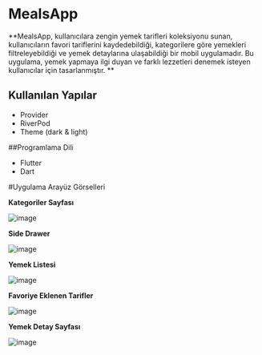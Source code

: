 # MealsApp

**MealsApp, kullanıcılara zengin yemek tarifleri koleksiyonu sunan,
kullanıcıların favori tariflerini kaydedebildiği, kategorilere göre
yemekleri filtreleyebildiği ve yemek detaylarına ulaşabildiği bir
mobil uygulamadır. Bu uygulama, yemek yapmaya ilgi duyan ve farklı
lezzetleri denemek isteyen kullanıcılar için tasarlanmıştır. **

## Kullanılan Yapılar
- Provider
- RiverPod
- Theme (dark & light)

##Programlama Dili
- Flutter
- Dart

#Uygulama Arayüz Görselleri

**Kategoriler Sayfası**

![image](https://github.com/cebrailkeskindag/mealsapp/assets/46896417/618c2693-7224-45d9-a94f-90b0f49d354e)

**Side Drawer**

![image](https://github.com/cebrailkeskindag/mealsapp/assets/46896417/75b1c276-8f6c-4f47-b707-c9e73524f807)

**Yemek Listesi**

![image](https://github.com/cebrailkeskindag/mealsapp/assets/46896417/9f082385-1611-48fb-ae4f-69d7a6b856de)

**Favoriye Eklenen Tarifler**

![image](https://github.com/cebrailkeskindag/mealsapp/assets/46896417/19dd5980-ad9c-49de-924b-78f28744b51a)

**Yemek Detay Sayfası**

![image](https://github.com/cebrailkeskindag/mealsapp/assets/46896417/9a42fd0a-caa9-43c5-a946-e489e3c02738)
